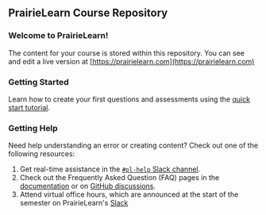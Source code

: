 ## PrairieLearn Course Repository

### Welcome to PrairieLearn!

The content for your course is stored within this repository.
You can see and edit a live version at [https://prairielearn.com](https://prairielearn.com)

### Getting Started

Learn how to create your first questions and assessments using the [quick start tutorial](https://prairielearn.readthedocs.io/en/latest/getStarted/).

### Getting Help

Need help understanding an error or creating content? Check out one of the following resources:

1. Get real-time assistance in the [`#pl-help` Slack channel](https://prairielearn.com/slack).
1. Check out the Frequently Asked Question (FAQ) pages in the [documentation](https://prairielearn.readthedocs.io/en/latest/faq/) or on [GitHub discussions](https://github.com/PrairieLearn/PrairieLearn/discussions/categories/q-a).
1. Attend virtual office hours, which are announced at the start of the
   semester on PrairieLearn's [Slack](https://prairielearn.com/slack)
